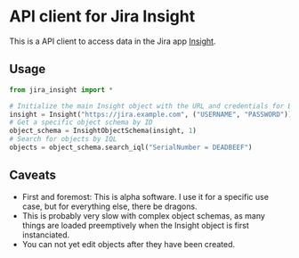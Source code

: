 # API client for Jira Insight

This is a API client to access data in the Jira app [Insight](https://marketplace.atlassian.com/apps/1212137/insight-asset-management).

## Usage

```python
from jira_insight import *

# Initialize the main Insight object with the URL and credentials for Basic Auth
insight = Insight("https://jira.example.com", ("USERNAME", "PASSWORD"))
# Get a specific object schema by ID
object_schema = InsightObjectSchema(insight, 1)
# Search for objects by IQL
objects = object_schema.search_iql("SerialNumber = DEADBEEF")
```

## Caveats
* First and foremost: This is alpha software. I use it for a specific use case,
but for everything else, there be dragons.
* This is probably very slow with complex object schemas, as many things are
loaded preemptively when the Insight object is first instanciated.
* You can not yet edit objects after they have been created.
